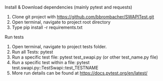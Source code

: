 Install & Download dependencies (mainly pytest and requests)
1. Clone git project with https://github.com/bbrombacher/SWAPITest.git
2. Open terminal, navigate to project root directory
3. Type pip install -r requirements.txt

Run tests
1. Open terminal, navigate to project tests folder.
2. Run all Tests: pytest
3. Run a specific test file: pytest test_swapi.py (or other test_name.py file)
4. Run a specific test within a file: pytest test.swapi.py::TestSwapi::test_TESTNAME
5. More run details can be found at https://docs.pytest.org/en/latest/
